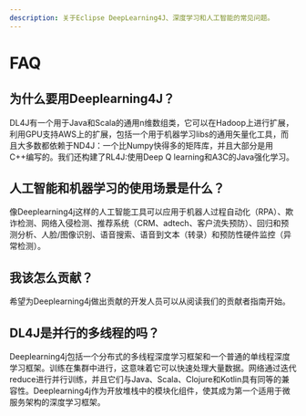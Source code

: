 ```yaml
---
description: 关于Eclipse DeepLearning4J、深度学习和人工智能的常见问题。
---
```


# FAQ

##  为什么要用Deeplearning4J？

DL4J有一个用于Java和Scala的通用n维数组类，它可以在Hadoop上进行扩展，利用GPU支持AWS上的扩展，包括一个用于机器学习libs的通用矢量化工具，而且大多数都依赖于ND4J：一个比Numpy快得多的矩阵库，并且大部分是用C++编写的。我们还构建了RL4J:使用Deep Q learning和A3C的Java强化学习。

##  人工智能和机器学习的使用场景是什么？

像Deeplearning4j这样的人工智能工具可以应用于机器人过程自动化（RPA）、欺诈检测、网络入侵检测、推荐系统（CRM、adtech、客户流失预防）、回归和预测分析、人脸/图像识别、语音搜索、语音到文本（转录）和预防性硬件监控（异常检测）。

##  我该怎么贡献？

 希望为Deeplearning4j做出贡献的开发人员可以从阅读我们的贡献者指南开始。

##  DL4J是并行的多线程的吗？

Deeplearning4j包括一个分布式的多线程深度学习框架和一个普通的单线程深度学习框架。训练在集群中进行，这意味着它可以快速处理大量数据。网络通过迭代reduce进行并行训练，并且它们与Java、Scala、Clojure和Kotlin具有同等的兼容性。Deeplearning4j作为开放堆栈中的模块化组件，使其成为第一个适用于微服务架构的深度学习框架。

